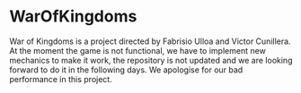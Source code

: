 # WarOfKingdoms
War of Kingdoms is a project directed by Fabrisio Ulloa and Victor Cunillera.
At the moment the game is not functional, we have to implement new mechanics to make it work, the repository is not updated and we are looking forward to do it in the following days. We apologise for our bad performance in this project.
